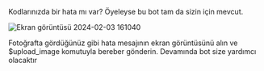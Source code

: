 Kodlarınızda bir hata mı var? Öyeleyse bu bot tam da sizin için mevcut.

![Ekran görüntüsü 2024-02-03 161040](https://github.com/theuamaker/cevreci_bot-main/assets/142110855/fc2f4659-3468-42e3-b97e-a26f91e74e70)

Fotoğrafta gördüğünüz gibi hata mesajının ekran görüntüsünü alın ve $upload_image komutuyla bereber gönderin.
Devamında bot size yardımcı olacaktır
